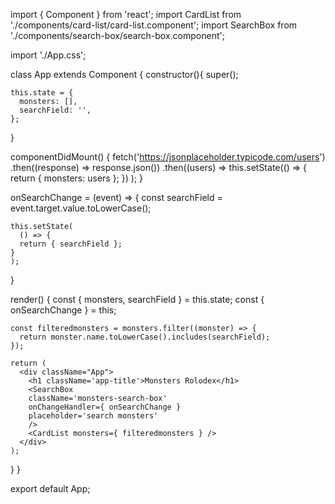 import { Component } from 'react';
import CardList from './components/card-list/card-list.component';
import SearchBox from './components/search-box/search-box.component';

import './App.css';

class App extends Component {
  constructor(){
    super();

    this.state = {
      monsters: [],
      searchField: '',
    };
  }

  componentDidMount() {
    fetch('https://jsonplaceholder.typicode.com/users')
    .then((response) => response.json())
    .then((users) => 
      this.setState(() => {
        return { monsters: users };
      })
    );
  }

  onSearchChange = (event) => {
    const searchField = event.target.value.toLowerCase();

    this.setState(
      () => {
      return { searchField };
    }
    );
  }

  render() {
    const { monsters, searchField } = this.state;
    const { onSearchChange } = this;

    const filteredmonsters = monsters.filter((monster) => {
      return monster.name.toLowerCase().includes(searchField);
    });

    return (
      <div className="App">
        <h1 className='app-title'>Monsters Rolodex</h1>
        <SearchBox
        className='monsters-search-box' 
        onChangeHandler={ onSearchChange } 
        placeholder='search monsters' 
        />
        <CardList monsters={ filteredmonsters } />
      </div>
    );
  }
  }

export default App;

